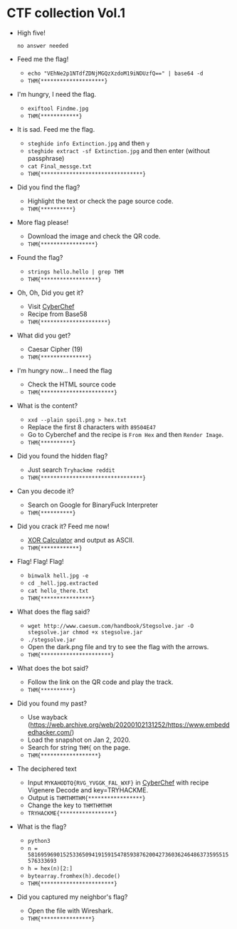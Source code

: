 # CTF collection Vol.1

- High five!

	  no answer needed

- Feed me the flag!

	- `echo "VEhNe2p1NTdfZDNjMGQzXzdoM19iNDUzfQ==" | base64 -d`
	- `THM{********************}`

- I'm hungry, I need the flag.

	- `exiftool Findme.jpg`
	- `THM{************}`

- It is sad. Feed me the flag.

	- `steghide info Extinction.jpg` and then `y`
	- `steghide extract -sf Extinction.jpg` and then enter (without passphrase)
	- `cat Final_messge.txt`
	- `THM{********************************}`

- Did you find the flag?

	- Highlight the text or check the page source code.
	- `THM{**********}`

- More flag please!

	- Download the image and check the QR code.
	- `THM{*****************}`

- Found the flag?

	- `strings hello.hello | grep THM`
	- `THM{******************}`

- Oh, Oh, Did you get it?

	- Visit [CyberChef](https://gchq.github.io/CyberChef)
	- Recipe from Base58
	- `THM{*********************}`

- What did you get?

	- Caesar Cipher (19)
	- `THM{***************}`

- I'm hungry now... I need the flag

	- Check the HTML source code
	- `THM{***********************}`

- What is the content?

	- `xxd --plain spoil.png > hex.txt`
	- Replace the first 8 characters with `89504E47`
	- Go to Cyberchef and the recipe is `From Hex` and then `Render Image`.
	- `THM{**********}`

- Did you found the hidden flag?

	- Just search `Tryhackme reddit`
	- `THM{********************************}`

- Can you decode it?

	- Search on Google for BinaryFuck Interpreter
	- `THM{**********}`

- Did you crack it? Feed me now!

	- [XOR Calculator](http://xor.pw/#) and output as ASCII.
	- `THM{************}`

- Flag! Flag! Flag!

	- `binwalk hell.jpg -e`
	- `cd _hell.jpg.extracted`
	- `cat hello_there.txt`
	- `THM{****************}`

- What does the flag said?

	- `wget http://www.caesum.com/handbook/Stegsolve.jar -O stegsolve.jar
chmod +x stegsolve.jar`
	- `./stegsolve.jar`
	- Open the dark.png file and try to see the flag with the arrows.
	- `THM{**********************}`

- What does the bot said?

	- Follow the link on the QR code and play the track.
	- `THM{**********}`

- Did you found my past?

	- Use wayback (https://web.archive.org/web/20200102131252/https://www.embeddedhacker.com/)
	- Load the snapshot on Jan 2, 2020.
	- Search for string `THM{` on the page.
	- `THM{******************}`

- The deciphered text

	- Input `MYKAHODTQ{RVG_YVGGK_FAL_WXF}` in [CyberChef](https://gchq.github.io/CyberChef/) with recipe Vigenere Decode and key=TRYHACKME.
	- Output is `THMTHMTHM{*****************}`
	- Change the key to `THMTHMTHM`
	- `TRYHACKME{*****************}`

- What is the flag?

	- `python3`
	- `n = 581695969015253365094191591547859387620042736036246486373595515576333693`
	- `h = hex(n)[2:]`
	- `bytearray.fromhex(h).decode()`
	- `THM{***********************}`

- Did you captured my neighbor's flag?

	- Open the file with Wireshark.
	- `THM{****************}`




